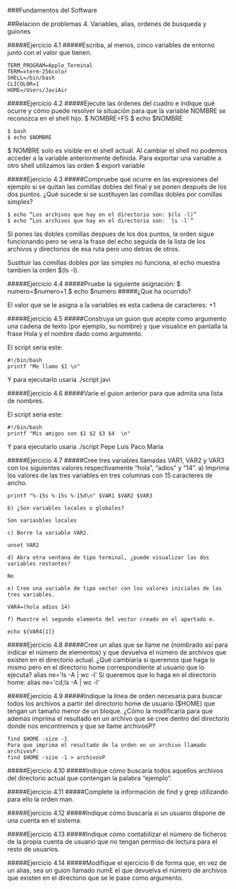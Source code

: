 ###Fundamentos del Software

##Relacion de problemas 4.	Variables, alias, ordenes de busqueda y guiones

#####Ejercicio 4.1
#####Escriba, al menos, cinco variables de entorno junto con el valor que tienen.

	TERM_PROGRAM=Apple_Terminal
	TERM=xterm-256color
	SHELL=/bin/bash
	CLICOLOR=1
	HOME=/Users/JaviAir


#####Ejercicio 4.2
#####Ejecute las órdenes del cuadro e indique qué ocurre y cómo puede resolver la situación para que la variable NOMBRE se reconozca en el shell hijo.
	$ NOMBRE=FS
	$ echo $NOMBRE
    
	$ bash
	$ echo $NOMBRE

$ NOMBRE solo es visible en el shell actual. Al cambiar el shell no podemos acceder a la variable anteriormente definida. Para exportar una variable a otro shell utilizamos las orden $ export variable

#####Ejercicio 4.3
#####Compruebe qué ocurre en las expresiones del ejemplo si se quitan las comillas dobles del final y se ponen después de los dos puntos. ¿Qué sucede si se sustituyen las comillas dobles por comillas simples?

	$ echo “Los archivos que hay en el directorio son: $(ls -l)”
    $ echo “Los archivos que hay en el directorio son: `ls -l`”

Si pones las dobles comillas despues de los dos puntos, la orden sigue funcionando pero se vera la frase del echo seguida de la lista de los archivos y directorios de esa ruta pero uno detras de otros.

Sustituir las comillas dobles por las simples no funciona, el echo muestra tambien la orden $(ls -l).


#####Ejercicio 4.4
#####Pruebe la siguiente asignación:
	 $ numero=$numero+1
     $ echo $numero
#####¿Que ha ocurrido?

El valor que se le asigna a la variables es esta cadena de caracteres: +1


#####Ejercicio 4.5
#####Construya un guion que acepte como argumento una cadena de texto (por ejemplo, su nombre) y que visualice en pantalla la frase Hola y el nombre dado como argumento.

El script seria este:
```shell
#!/bin/bash
printf "Me llamo $1 \n"
```
Y para ejecutarlo usaria ./script javi


#####Ejercicio 4.6
#####Varíe el guion anterior para que admita una lista de nombres.

El script seria este:
```shell
#!/bin/bash
printf "Mis amigos son $1 $2 $3 $4  \n"
```
Y para ejecutarlo usaria ./script Pepe Luis Paco Maria


#####Ejercicio 4.7
#####Cree tres variables llamadas VAR1, VAR2 y VAR3 con los siguientes valores respectivamente “hola”, “adios” y “14”.
	a) Imprima los valores de las tres variables en tres columnas con 15 caracteres de ancho.
    
    printf "%-15s %-15s %-15d\n" $VAR1 $VAR2 $VAR3
    
	b) ¿Son variables locales o globales?
    
    Son variasbles locales
    
	c) Borre la variable VAR2.
    
    unset VAR2
    
	d) Abra otra ventana de tipo terminal, ¿puede visualizar las dos variables restantes?
    
    No
    
	e) Cree una variable de tipo vector con los valores iniciales de las tres variables.
    
    VAR4=(hola adios 14)
    
	f) Muestre el segundo elemento del vector creado en el apartado e.
    
    echo ${VAR4[1]}
    
#####Ejercicio 4.8
#####Cree un alias que se llame ne (nombrado así para indicar el número de elementos) y que devuelva el número de archivos que existen en el directorio actual. ¿Qué cambiaría si queremos que haga lo mismo pero en el directorio home correspondiente al usuario que lo ejecuta?
	alias ne='ls -A | wc -l'
    Si queremos que lo haga en el directorio home: 
    alias ne='cd;ls -A | wc -l'

#####Ejercicio 4.9
#####Indique la línea de orden necesaria para buscar todos los archivos a partir del directorio home de usuario ($HOME) que tengan un tamaño menor de un bloque. ¿Cómo la modificaría para que además imprima el resultado en un archivo que se cree dentro del directorio donde nos encontremos y que se llame archivosP?

	find $HOME -size -1
    Para que imprima el resultado de la orden en un archivo llamado archivosP:
    find $HOME -size -1 > archivosP

#####Ejercicio 4.10
#####Indique cómo buscaría todos aquellos archivos del directorio actual que contengan la palabra “ejemplo”.

#####Ejercicio 4.11
#####Complete la información de find y grep utilizando para ello la orden man.


#####Ejercicio 4.12
#####Indique cómo buscaría si un usuario dispone de una cuenta en el sistema.

#####Ejercicio 4.13
#####Indique cómo contabilizar el número de ficheros de la propia cuenta de usuario que no tengan permiso de lectura para el resto de usuarios.


#####Ejercicio 4.14
#####Modifique el ejercicio 8 de forma que, en vez de un alias, sea un guion llamado numE el que devuelva el número de archivos que existen en el directorio que se le pase como argumento.













